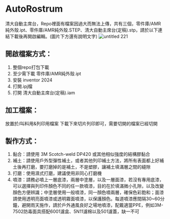 # AutoRostrum
清大自動主席台，Repo裡面有檔案因過大而無法上傳，共有三個，零件庫/AMR純外殼.ipt、零件庫/AMR純外殼.STEP、清大自動主席台(定稿).stp，請於以下連結下載後再開啟編輯。(圖片下方還有說明文字)
![untitled 221](https://github.com/DIT-ROBOTICS/AutoRostrum/assets/75752327/997e382b-bd03-4213-9d6d-c44f4911272f)

開啟檔案方式：
---
  1. 整個repo打包下載
  2. 至少需下載 零件庫/AMR純外殼.ipt
  3. 安裝 inventor 2024
  4. 打開.ipj檔
  5. 打開 清大自動主席台(定稿).iam

加工檔案：
---
放置於/叫料用&列印用檔案
下載下來切片列印即可，需要切開的檔案已經切開

製作方式：
---
1. 黏合：請使用 3M Scotch-weld DP420 或其他相似強度的結構膠黏合
2. 補土：請使用戶外型彈性補土，或者其他列印補土方法，將所有表面都上好補土後再打磨，要打磨掉的是補土，不是塑膠，讓補土填滿層之間的縫隙
3. 打磨：使用濕式打磨，建議使用非同心打磨機
4. 噴漆：請務必噴上一層底漆，兩層中塗層，以及一層面漆，若沒有專用底漆，可以選擇與列印件顏色不同的任一款噴漆，目的在於填滿微小孔隙，以及改變顏色方便辨識；中塗層使用一般噴漆，同一顏色噴兩層，確保色彩飽和；面漆請使用透明亮面噴漆或透明霧面噴漆，以保護顏色。每道噴漆應間隔30~60分鐘，避開雨天施作，請於戶外通風良好之場地噴漆，配戴適當PPE，例如3M-7502防毒面具搭配6001濾盒、5N11濾棉以及501濾蓋，缺一不可

